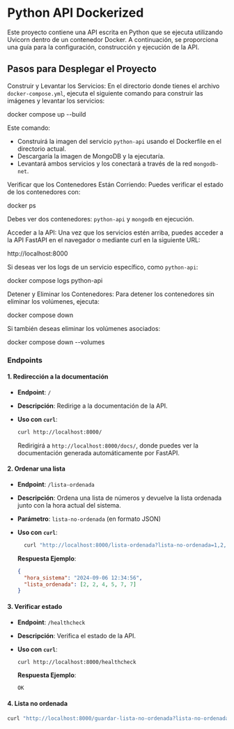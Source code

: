 # Python API Dockerized

Este proyecto contiene una API escrita en Python que se ejecuta utilizando Uvicorn
dentro de un contenedor Docker. A continuación, se proporciona una guía para la configuración,
construcción y ejecución de la API.

## Pasos para Desplegar el Proyecto

Construir y Levantar los Servicios: En el directorio donde tienes el archivo `docker-compose.yml`, ejecuta el siguiente comando para construir las imágenes y levantar los servicios:

docker compose up --build

Este comando:

- Construirá la imagen del servicio `python-api` usando el Dockerfile en el directorio actual.
- Descargaría la imagen de MongoDB y la ejecutaría.
- Levantará ambos servicios y los conectará a través de la red `mongodb-net`.

Verificar que los Contenedores Están Corriendo: Puedes verificar el estado de los contenedores con:

docker ps

Debes ver dos contenedores: `python-api` y `mongodb` en ejecución.

Acceder a la API: Una vez que los servicios estén arriba, puedes acceder a la API FastAPI en el navegador o mediante curl en la siguiente URL:

http://localhost:8000


Si deseas ver los logs de un servicio específico, como `python-api`:

docker compose logs python-api

Detener y Eliminar los Contenedores: Para detener los contenedores sin eliminar los volúmenes, ejecuta:

docker compose down

Si también deseas eliminar los volúmenes asociados:

docker compose down --volumes



### Endpoints

#### 1. Redirección a la documentación

- **Endpoint**: `/`
- **Descripción**: Redirige a la documentación de la API.
- **Uso con `curl`**:

  ```bash
  curl http://localhost:8000/
  ```

  Redirigirá a `http://localhost:8000/docs/`, donde puedes ver la documentación generada
  automáticamente por FastAPI.

#### 2. Ordenar una lista

- **Endpoint**: `/lista-ordenada`
- **Descripción**: Ordena una lista de números y devuelve la lista ordenada junto
 con la hora actual del sistema.
- **Parámetro**: `lista-no-ordenada` (en formato JSON)
- **Uso con `curl`**:

  ```bash
    curl "http://localhost:8000/lista-ordenada?lista-no-ordenada=1,2,3"
  ```

  **Respuesta Ejemplo**:

  ```json
  {
    "hora_sistema": "2024-09-06 12:34:56",
    "lista_ordenada": [2, 2, 4, 5, 7, 7]
  }
  ```

#### 3. Verificar estado

- **Endpoint**: `/healthcheck`
- **Descripción**: Verifica el estado de la API.
- **Uso con `curl`**:

  ```bash
  curl http://localhost:8000/healthcheck
  ```

  **Respuesta Ejemplo**:

  ```text
  OK
  ```

#### 4. Lista no ordenada

  ```bash
  curl "http://localhost:8000/guardar-lista-no-ordenada?lista-no-ordenada=%5B5,4,7,2,7,2%5D"
  ```